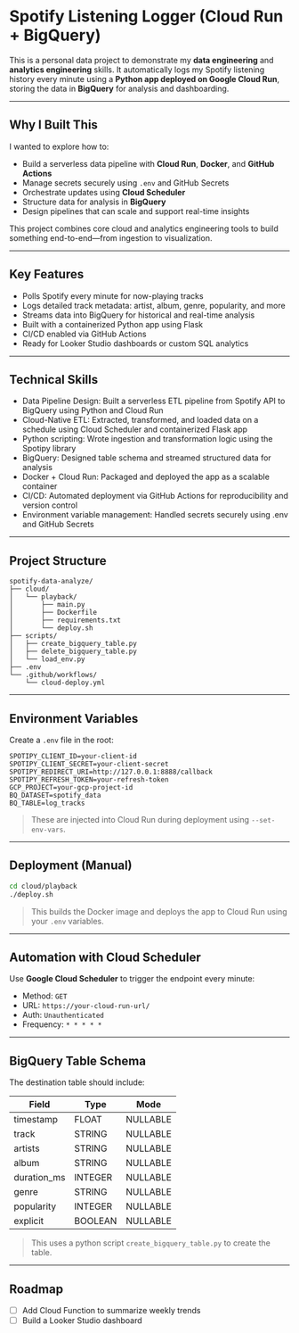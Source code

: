 # Spotify Listening Logger (Cloud Run + BigQuery)

This is a personal data project to demonstrate my **data engineering** and **analytics engineering** skills. It automatically logs my Spotify listening history every minute using a **Python app deployed on Google Cloud Run**, storing the data in **BigQuery** for analysis and dashboarding.

---

## Why I Built This

I wanted to explore how to:

- Build a serverless data pipeline with **Cloud Run**, **Docker**, and **GitHub Actions**
- Manage secrets securely using `.env` and GitHub Secrets
- Orchestrate updates using **Cloud Scheduler**
- Structure data for analysis in **BigQuery**
- Design pipelines that can scale and support real-time insights

This project combines core cloud and analytics engineering tools to build something end-to-end—from ingestion to visualization.

---

## Key Features

- Polls Spotify every minute for now-playing tracks
- Logs detailed track metadata: artist, album, genre, popularity, and more
- Streams data into BigQuery for historical and real-time analysis
- Built with a containerized Python app using Flask
- CI/CD enabled via GitHub Actions
- Ready for Looker Studio dashboards or custom SQL analytics

---

## Technical Skills



- Data Pipeline Design: Built a serverless ETL pipeline from Spotify API to BigQuery using Python and Cloud Run
- Cloud-Native ETL: Extracted, transformed, and loaded data on a schedule using Cloud Scheduler and containerized Flask app
- Python scripting: Wrote ingestion and transformation logic using the Spotipy library
- BigQuery: Designed table schema and streamed structured data for analysis
- Docker + Cloud Run: Packaged and deployed the app as a scalable container
- CI/CD: Automated deployment via GitHub Actions for reproducibility and version control
- Environment variable management: Handled secrets securely using .env and GitHub Secrets

---

## Project Structure

```
spotify-data-analyze/
├── cloud/
│   └── playback/
│       ├── main.py
│       ├── Dockerfile
│       ├── requirements.txt
│       └── deploy.sh
├── scripts/
│   ├── create_bigquery_table.py            
│   ├── delete_bigquery_table.py            
│   └── load_env.py                
├── .env                           
└── .github/workflows/
    └── cloud-deploy.yml
```

---

## Environment Variables

Create a `.env` file in the root:

```env
SPOTIPY_CLIENT_ID=your-client-id
SPOTIPY_CLIENT_SECRET=your-client-secret
SPOTIPY_REDIRECT_URI=http://127.0.0.1:8888/callback
SPOTIPY_REFRESH_TOKEN=your-refresh-token
GCP_PROJECT=your-gcp-project-id
BQ_DATASET=spotify_data
BQ_TABLE=log_tracks
```

> These are injected into Cloud Run during deployment using `--set-env-vars`.

---

## Deployment (Manual)

```bash
cd cloud/playback
./deploy.sh
```

> This builds the Docker image and deploys the app to Cloud Run using your `.env` variables.

---

## Automation with Cloud Scheduler

Use **Google Cloud Scheduler** to trigger the endpoint every minute:

- Method: `GET`
- URL: `https://your-cloud-run-url/`
- Auth: `Unauthenticated`
- Frequency: `* * * * *`

---

## BigQuery Table Schema

The destination table should include:

| Field         | Type      | Mode     |
|---------------|-----------|----------|
| timestamp     | FLOAT     | NULLABLE |
| track         | STRING    | NULLABLE |
| artists       | STRING    | NULLABLE |
| album         | STRING    | NULLABLE |
| duration_ms   | INTEGER   | NULLABLE |
| genre         | STRING    | NULLABLE |
| popularity    | INTEGER   | NULLABLE |
| explicit      | BOOLEAN   | NULLABLE |

> This uses a python script `create_bigquery_table.py` to create the table.

---

## Roadmap

- [ ] Add Cloud Function to summarize weekly trends
- [ ] Build a Looker Studio dashboard
